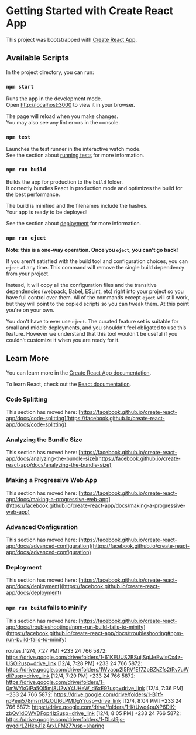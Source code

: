 # Getting Started with Create React App

This project was bootstrapped with [Create React App](https://github.com/facebook/create-react-app).

## Available Scripts

In the project directory, you can run:

### `npm start`

Runs the app in the development mode.\
Open [http://localhost:3000](http://localhost:3000) to view it in your browser.

The page will reload when you make changes.\
You may also see any lint errors in the console.

### `npm test`

Launches the test runner in the interactive watch mode.\
See the section about [running tests](https://facebook.github.io/create-react-app/docs/running-tests) for more information.

### `npm run build`

Builds the app for production to the `build` folder.\
It correctly bundles React in production mode and optimizes the build for the best performance.

The build is minified and the filenames include the hashes.\
Your app is ready to be deployed!

See the section about [deployment](https://facebook.github.io/create-react-app/docs/deployment) for more information.

### `npm run eject`

**Note: this is a one-way operation. Once you `eject`, you can't go back!**

If you aren't satisfied with the build tool and configuration choices, you can `eject` at any time. This command will remove the single build dependency from your project.

Instead, it will copy all the configuration files and the transitive dependencies (webpack, Babel, ESLint, etc) right into your project so you have full control over them. All of the commands except `eject` will still work, but they will point to the copied scripts so you can tweak them. At this point you're on your own.

You don't have to ever use `eject`. The curated feature set is suitable for small and middle deployments, and you shouldn't feel obligated to use this feature. However we understand that this tool wouldn't be useful if you couldn't customize it when you are ready for it.

## Learn More

You can learn more in the [Create React App documentation](https://facebook.github.io/create-react-app/docs/getting-started).

To learn React, check out the [React documentation](https://reactjs.org/).

### Code Splitting

This section has moved here: [https://facebook.github.io/create-react-app/docs/code-splitting](https://facebook.github.io/create-react-app/docs/code-splitting)

### Analyzing the Bundle Size

This section has moved here: [https://facebook.github.io/create-react-app/docs/analyzing-the-bundle-size](https://facebook.github.io/create-react-app/docs/analyzing-the-bundle-size)

### Making a Progressive Web App

This section has moved here: [https://facebook.github.io/create-react-app/docs/making-a-progressive-web-app](https://facebook.github.io/create-react-app/docs/making-a-progressive-web-app)

### Advanced Configuration

This section has moved here: [https://facebook.github.io/create-react-app/docs/advanced-configuration](https://facebook.github.io/create-react-app/docs/advanced-configuration)

### Deployment

This section has moved here: [https://facebook.github.io/create-react-app/docs/deployment](https://facebook.github.io/create-react-app/docs/deployment)

### `npm run build` fails to minify

This section has moved here: [https://facebook.github.io/create-react-app/docs/troubleshooting#npm-run-build-fails-to-minify](https://facebook.github.io/create-react-app/docs/troubleshooting#npm-run-build-fails-to-minify)



routes.[12/4, 7:27 PM] +233 24 766 5872: https://drive.google.com/drive/folders/1-61KEUUS2BSujISqiJeEwIsCx4z-USOI?usp=drive_link
[12/4, 7:28 PM] +233 24 766 5872: https://drive.google.com/drive/folders/1Wvaop2l5RV1Ef7ZpBZkZfs2tRv7uWdli?usp=drive_link
[12/4, 7:29 PM] +233 24 766 5872: https://drive.google.com/drive/folders/1-0mWYkGjPa5QI5mj8U2wY4UHeW_d6xE9?usp=drive_link
[12/4, 7:36 PM] +233 24 766 5872: https://drive.google.com/drive/folders/1-B1tf-rpPeei578msrrDIzOUI6LPMDgY?usp=drive_link
[12/4, 8:04 PM] +233 24 766 5872: https://drive.google.com/drive/folders/1-KtUwo4puXP6DlK-zbQv1dOWVDFop4Iz?usp=drive_link
[12/4, 8:05 PM] +233 24 766 5872: https://drive.google.com/drive/folders/1-DLsI9js-gygdirLZHkpJ1zjArxLFM27?usp=sharing
